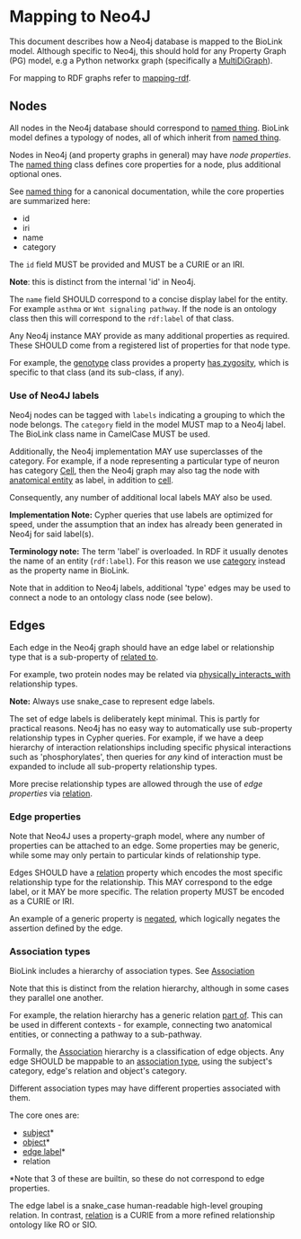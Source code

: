 # Mapping to Neo4J

This document describes how a Neo4j database is mapped to the BioLink
model. Although specific to Neo4j, this should hold for any Property
Graph (PG) model, e.g a Python networkx graph (specifically a [MultiDiGraph](https://networkx.github.io/documentation/networkx-1.10/reference/classes.multidigraph.html)).

For mapping to RDF graphs refer to [mapping-rdf](mapping-rdf.md).


## Nodes

All nodes in the Neo4j database should correspond to [named thing](../docs/NamedThing.html).
BioLink model defines a typology of nodes, all of which inherit from [named thing](../docs/NamedThing.html).

Nodes in Neo4j (and property graphs in general) may have *node properties*.
The [named thing](../docs/NamedThing.html) class defines core properties for a node, plus additional optional ones.

See [named thing](../docs/NamedThing.html) for a canonical documentation, while the core properties are summarized here:

 - id
 - iri
 - name
 - category

The `id` field MUST be provided and MUST be a CURIE or an IRI.

**Note**: this is distinct from the internal 'id' in Neo4j.

The `name` field SHOULD correspond to a concise display label for the
entity. For example `asthma` or `Wnt signaling pathway`. If the node
is an ontology class then this will correspond to the `rdf:label` of that class.

Any Neo4j instance MAY provide as many additional properties as required.
These SHOULD come from a registered list of properties for that node type.

For example, the [genotype](../docs/Genotype.html) class provides a
property [has zygosity](../docs/has_zygosity.html), which is specific to that class (and its sub-class, if any).


### Use of Neo4J labels

Neo4j nodes can be tagged with `labels` indicating a grouping to which the node belongs.
The `category` field in the model MUST map to a Neo4j label.
The BioLink class name in CamelCase MUST be used.

Additionally, the Neo4j implementation MAY use superclasses of the category.
For example, if a node representing a particular type of neuron has category [Cell](../docs/Cell.html),
then the Neo4j graph may also tag the node with [anatomical entity](../docs/AnatomicalEntity.html) as label, in
addition to [cell](../docs/Cell.html).


Consequently, any number of additional local labels MAY also be used.


**Implementation Note:** Cypher queries that use labels are optimized for speed, under the assumption that
an index has already been generated in Neo4j for said label(s).

**Terminology note:** The term 'label' is overloaded. In RDF it usually denotes the name of an entity (`rdf:label`).
For this reason we use [category](../docs/category.html) instead as the property name in BioLink.

Note that in addition to Neo4j labels, additional 'type' edges may be used to connect a node
to an ontology class node (see below).

## Edges

Each edge in the Neo4j graph should have an edge label or relationship type that is a
sub-property of [related to](../docs/related_to.html).

For example, two protein nodes may be related via
[physically_interacts_with](../docs/physically_interacts_with.html) relationship types.

**Note:** Always use snake_case to represent edge labels.

The set of edge labels is deliberately kept minimal. This is partly for practical reasons.
Neo4j has no easy way to automatically use sub-property relationship types in Cypher queries.
For example, if we have a deep hierarchy of interaction relationships including specific
physical interactions such as 'phosphorylates', then queries for *any* kind of interaction must
be expanded to include all sub-property relationship types.

More precise relationship types are allowed through the use of *edge properties* via [relation](../docs/relation.html).

### Edge properties

Note that Neo4J uses a property-graph model, where any number of properties
can be attached to an edge. Some properties may be generic, while some may
only pertain to particular kinds of relationship type.

Edges SHOULD have a [relation](relation.html) property which encodes the most specific relationship type
for the relationship. This MAY correspond to the edge label, or it MAY be more specific.
The relation property MUST be encoded as a CURIE or IRI.

An example of a generic property is [negated](negated.html), which
logically negates the assertion defined by the edge.

### Association types

BioLink includes a hierarchy of association types. See [Association](../docs/Association.html)

Note that this is distinct from the relation hierarchy, although in some cases they parallel one another.

For example, the relation hierarchy has a generic relation [part of](../docs/part_of.html).
This can be used in different contexts - for example, connecting two anatomical entities, or
connecting a pathway to a sub-pathway.

Formally, the [Association](../docs/Association.html) hierarchy is a classification of edge objects.
Any edge SHOULD be mappable to an [association type](../docs/association_type.html),
using the subject's category, edge's relation and object's category.

Different association types may have different properties associated with them.

The core ones are:

 - [subject](../docs/subject.html)*
 - [object](../docs/object.html)*
 - [edge label](../docs/edge_label.html)*
 - relation

*Note that 3 of these are builtin, so these do not correspond to edge properties.

The edge label is a snake_case human-readable high-level grouping relation.
In contrast, [relation](../docs/relation.html) is a CURIE from a more refined relationship ontology like RO or SIO.


